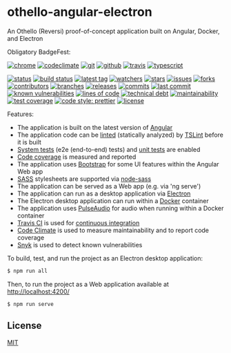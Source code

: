 # othello-angular-electron
An Othello (Reversi) proof-of-concept application built on Angular, Docker, and Electron

Obligatory BadgeFest:

[![chrome][chrome-badge-image]][chrome-url]
[![codeclimate][codeclimate-badge-image]][codeclimate-url]
[![git][git-badge-image]][git-url]
[![github][github-badge-image]][github-url]
[![travis][travis-badge-image]][travis-url]
[![typescript][typescript-badge-image]][typescript-url]

[![status][status-badge-image]][status-url]
[![build status][build-status-badge-image]][build-status-url]
[![latest tag][latest-tag-badge-image]][latest-tag-url]
[![watchers][watchers-badge-image]][watchers-url]
[![stars][stars-badge-image]][stars-url]
[![issues][issues-badge-image]][issues-url]
[![forks][forks-badge-image]][forks-url]
[![contributors][contributors-badge-image]][contributors-url]
[![branches][branches-badge-image]][branches-url]
[![releases][releases-badge-image]][releases-url]
[![commits][commits-badge-image]][commits-url]
[![last commit][last-commit-badge-image]][last-commit-url]
[![known vulnerabilities][known-vulnerabilities-badge-image]][known-vulnerabilities-url]
[![lines of code][lines-of-code-badge-image]][lines-of-code-url]
[![technical debt][technical-debt-badge-image]][technical-debt-url]
[![maintainability][maintainability-badge-image]][maintainability-url]
[![test coverage][test-coverage-badge-image]][test-coverage-url]
[![code style: prettier][prettier-badge-image]][prettier-url]
[![license][license-badge-image]][license-url]

Features:

- The application is built on the latest version of [Angular](https://angular.io/)
- The application code can be [linted](https://en.wikipedia.org/wiki/Lint_(software)) (statically analyzed) by [TSLint](https://palantir.github.io/tslint/) before it is built
- [System tests](https://en.wikipedia.org/wiki/System_testing) (e2e (end-to-end) tests) and [unit tests](https://en.wikipedia.org/wiki/Unit_testing) are enabled
- [Code coverage](https://en.wikipedia.org/wiki/Code_coverage) is measured and reported
- The application uses [Bootstrap](https://getbootstrap.com/) for some UI features within the Angular Web app
- [SASS](https://sass-lang.com/) stylesheets are supported via [node-sass](https://github.com/sass/node-sass)
- The application can be served as a Web app (e.g. via 'ng serve')
- The application can run as a desktop application via [Electron](https://electronjs.org/)
- The Electron desktop application can run within a [Docker](https://www.docker.com/) container
- The application uses [PulseAudio](https://www.freedesktop.org/wiki/Software/PulseAudio/) for audio when running within a Docker container
- [Travis CI](https://travis-ci.org/) is used for [continuous integration](https://en.wikipedia.org/wiki/Continuous_integration)
- [Code Climate](https://codeclimate.com/) is used to measure maintainability and to report code coverage
- [Snyk](https://snyk.io/) is used to detect known vulnerabilities

To build, test, and run the project as an Electron desktop application:

```sh
$ npm run all
```

Then, to run the project as a Web application available at [http://localhost:4200/](http://localhost:4200/)

```sh
$ npm run serve
```

## License
[MIT](https://choosealicense.com/licenses/mit/)

[chrome-badge-image]: https://badgen.net/badge/icon/chrome?icon=chrome&label
[chrome-url]: https://google.com
[codeclimate-badge-image]: https://badgen.net/badge/icon/codeclimate?icon=codeclimate&label
[codeclimate-url]: https://codeclimate.com
[git-badge-image]: https://badgen.net/badge/icon/git?icon=git&label
[git-url]: https://git-scm.com
[github-badge-image]: https://badgen.net/badge/icon/github?icon=github&label
[github-url]: https://github.com
[travis-badge-image]: https://badgen.net/badge/icon/travis?icon=travis&label
[travis-url]: https://travis-ci.com
[typescript-badge-image]: https://badgen.net/badge/icon/typescript?icon=typescript&label
[typescript-url]: https://www.typescriptlang.org

[status-badge-image]: https://badgen.net/github/status/tom-weatherhead/othello-angular-electron
[status-url]: https://badgen.net/github/status/tom-weatherhead/othello-angular-electron
[build-status-badge-image]: https://secure.travis-ci.org/tom-weatherhead/othello-angular-electron.svg
[build-status-url]: https://travis-ci.org/tom-weatherhead/othello-angular-electron
[latest-tag-badge-image]: https://badgen.net/github/tag/tom-weatherhead/othello-angular-electron
[latest-tag-url]: https://github.com/tom-weatherhead/othello-angular-electron/tags
[watchers-badge-image]: https://badgen.net/github/watchers/tom-weatherhead/othello-angular-electron
[watchers-url]: https://github.com/tom-weatherhead/othello-angular-electron/watchers
[stars-badge-image]: https://badgen.net/github/stars/tom-weatherhead/othello-angular-electron
[stars-url]: https://github.com/tom-weatherhead/othello-angular-electron/stargazers
[issues-badge-image]: https://badgen.net/github/issues/tom-weatherhead/othello-angular-electron
[issues-url]: https://github.com/tom-weatherhead/othello-angular-electron/issues
[forks-badge-image]: https://badgen.net/github/forks/tom-weatherhead/othello-angular-electron
[forks-url]: https://github.com/tom-weatherhead/othello-angular-electron/network/members
[contributors-badge-image]: https://badgen.net/github/contributors/tom-weatherhead/othello-angular-electron
[contributors-url]: https://github.com/tom-weatherhead/othello-angular-electron/graphs/contributors
[branches-badge-image]: https://badgen.net/github/branches/tom-weatherhead/othello-angular-electron
[branches-url]: https://github.com/tom-weatherhead/othello-angular-electron/branches
[releases-badge-image]: https://badgen.net/github/releases/tom-weatherhead/othello-angular-electron
[releases-url]: https://github.com/tom-weatherhead/othello-angular-electron/releases
[commits-badge-image]: https://badgen.net/github/commits/tom-weatherhead/othello-angular-electron
[commits-url]: https://github.com/tom-weatherhead/othello-angular-electron/commits/master
[last-commit-badge-image]: https://badgen.net/github/last-commit/tom-weatherhead/othello-angular-electron
[last-commit-url]: https://github.com/tom-weatherhead/othello-angular-electron
[known-vulnerabilities-badge-image]: https://snyk.io/test/github/tom-weatherhead/othello-angular-electron/badge.svg?targetFile=package.json&package-lock.json
[known-vulnerabilities-url]: https://snyk.io/test/github/tom-weatherhead/othello-angular-electron?targetFile=package.json&package-lock.json
[lines-of-code-badge-image]: https://badgen.net/codeclimate/loc/tom-weatherhead/othello-angular-electron
[lines-of-code-url]: https://badgen.net/codeclimate/loc/tom-weatherhead/othello-angular-electron
[technical-debt-badge-image]: https://badgen.net/codeclimate/tech-debt/tom-weatherhead/othello-angular-electron
[technical-debt-url]: https://badgen.net/codeclimate/tech-debt/tom-weatherhead/othello-angular-electron
[maintainability-badge-image]: https://api.codeclimate.com/v1/badges/067c83f4f476431aa46b/maintainability
[maintainability-url]: https://codeclimate.com/github/tom-weatherhead/othello-angular-electron/maintainability
[test-coverage-badge-image]: https://api.codeclimate.com/v1/badges/067c83f4f476431aa46b/test_coverage
[test-coverage-url]: https://codeclimate.com/github/tom-weatherhead/othello-angular-electron/test_coverage
[prettier-badge-image]: https://img.shields.io/badge/code_style-prettier-ff69b4.svg?style=flat-square
[prettier-url]: https://github.com/prettier/prettier
[license-badge-image]: https://img.shields.io/github/license/mashape/apistatus.svg
[license-url]: https://github.com/tom-weatherhead/othello-angular-electron/blob/master/LICENSE
